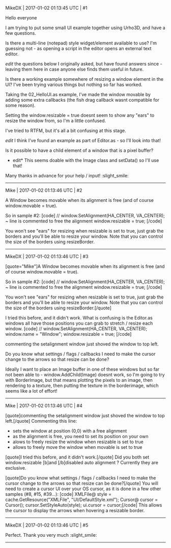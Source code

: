 MikeDX | 2017-01-02 01:13:45 UTC | #1

Hello everyone

I am trying to put some small UI example together using Urho3D, and have a few questions.

Is there a multi-line (notepad) style widget/element available to use? I'm guessing not - as opening a script in the editor opens an external text editor.


*edit* the questions below I originally asked, but have found answers since - leaving them here in case anyone else finds them useful in future.

Is there a working example somewhere of resizing a window element in the UI? I've been trying various things but nothing so far has worked.

Taking the 02_HelloUI.as example, I've made the window movable by adding some extra callbacks (the fish drag callback wasnt compatible for some reason).

Setting the window.resizable = true doesnt seem to show any "ears" to resize the window from, so I'm a little confused.

I've tried to RTFM, but it's all a bit confusing at this stage.

*edit* I think I've found an example as part of Editor.as - so I'll look into that!


Is it possible to have a child element of a window that is a pixel buffer?
* edit* This seems doable with the Image class and setData() so I'll use that!

Many thanks in advance for your help / input! :slight_smile:

-------------------------

Mike | 2017-01-02 01:13:46 UTC | #2

A Window becomes movable when its alignment is free (and of course window.movable = true).

So in sample #2:
[code]
// window.SetAlignment(HA_CENTER, VA_CENTER); ~ line is commented to free the alignment
window.resizable = true;
[/code]

You won't see "ears" for resizing when resizable is set to true, just grab the borders and you'll be able to resize your window.
Note that you can control the size of the borders using resizeBorder.

-------------------------

MikeDX | 2017-01-02 01:13:46 UTC | #3

[quote="Mike"]A Window becomes movable when its alignment is free (and of course window.movable = true).

So in sample #2:
[code]
// window.SetAlignment(HA_CENTER, VA_CENTER); ~ line is commented to free the alignment
window.resizable = true;
[/code]

You won't see "ears" for resizing when resizable is set to true, just grab the borders and you'll be able to resize your window.
Note that you can control the size of the borders using resizeBorder.[/quote]

I tried this before, and it didn't work. What is confusing is the Editor.as windows all have those positions you can grab to stretch / resize each window.
[code]
//    window.SetAlignment(HA_CENTER, VA_CENTER);
    window.name = "Window";
    window.resizable = true;
[/code]

commenting the setalignment window just shoved the window to top left.

Do you know what settings / flags / callbacks I need to make the cursor change to the arrows so that resize can be done?

Ideally I want to place an Image buffer in one of these windows but so far not been able to - window.AddChild(Image) doesnt work, so I'm going to try with BorderImage, but that means plotting the pixels to an image, then rendering to a texture, then putting the texture in the borderimage, which seems like a lot of effort!

-------------------------

Mike | 2017-01-02 01:13:46 UTC | #4

[quote]commenting the setalignment window just shoved the window to top left.[/quote]
Commenting this line:
- sets the window at position (0,0) with a free alignment
- as the alignment is free, you need to set its position on your own
- alows to freely resize the window when resizable is set to true
- allows to freely move the window when movable is set to true

[quote]I tried this before, and it didn't work.[/quote]
Did you both set window.resizable [b]and [/b]disabled auto alignment ? Currently they are exclusive.

[quote]Do you know what settings / flags / callbacks I need to make the cursor change to the arrows so that resize can be done?[/quote]
You will need to create a cursor UI over your OS cursor, as it is done in a few other samples (#8, #15, #39...):
[code]
XMLFile@ style = cache.GetResource("XMLFile", "UI/DefaultStyle.xml");
Cursor@ cursor = Cursor();
cursor.SetStyleAuto(style);
ui.cursor = cursor;[/code]
This allows the cursor to display the arrows when hovering a resizable border.

-------------------------

MikeDX | 2017-01-02 01:13:46 UTC | #5

Perfect. Thank you very much :slight_smile:

-------------------------

